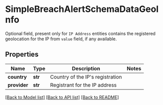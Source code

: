 # SimpleBreachAlertSchemaDataGeoInfo

Optional field, present only for `IP Address` entities contains the registered geolocation for the IP from `value` field, if any available.

## Properties
Name | Type | Description | Notes
------------ | ------------- | ------------- | -------------
**country** | **str** | Country of the IP&#39;s registration | 
**provider** | **str** | Registrant for the IP address | 

[[Back to Model list]](../README.md#documentation-for-models) [[Back to API list]](../README.md#documentation-for-api-endpoints) [[Back to README]](../README.md)


